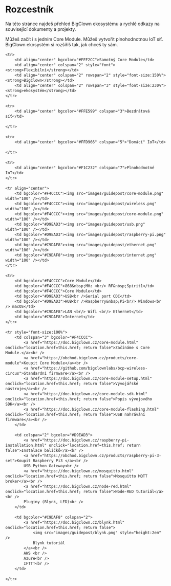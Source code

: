 

# Rozcestník


Na této stránce najdeš přehled BigClown ekosystému a rychlé odkazy na související dokumenty a projekty.


Můžeš začít i s jedním Core Module. Můžeš vytvořit plnohodnotnou IoT síť.
BigClown ekosystém si rozšíříš tak, jak chceš ty sám.


<table border="0">

    <tr>
        <td align="center" bgcolor="#FFF2CC">Samotný Core Module</td>
        <td align="center" colspan="2" style="font"><strong>Flexibilní</strong></td>
        <td align="center" colspan="2" rowspan="2" style="font-size:150%"><strong>BigClown</strong></td>
        <td align="center" colspan="2" rowspan="3" style="font-size:230%"><strong>ekosystém</strong></td>
    </tr>

    <tr>
        <td align="center" bgcolor="#FFE599" colspan="3">Bezdrátová síť</td>

    </tr>

    <tr>
        <td align="center" bgcolor="#FFD966" colspan="5">"Domácí" IoT</td>

    </tr>

    <tr>
        <td align="center" bgcolor="#F1C232" colspan="7">Plnohodnotné IoT</td>
    </tr>

    <tr align="center">
        <td bgcolor="#F4CCCC"><img src="images/guidepost/core-module.png" width="100" /></td>
        <td bgcolor="#F4CCCC"><img src="images/guidepost/wireless.png" width="100" /></td>
        <td bgcolor="#F4CCCC"><img src="images/guidepost/core-module.png" width="100" /></td>
        <td bgcolor="#D9EAD3"><img src="images/guidepost/usb.png" width="100" /></td>
        <td bgcolor="#D9EAD3"><img src="images/guidepost/raspberry-pi.png" width="100" /></td>
        <td bgcolor="#C9DAF8"><img src="images/guidepost/ethernet.png" width="100" /></td>
        <td bgcolor="#C9DAF8"><img src="images/guidepost/internet.png" width="100" /></td>
    </tr>

    <tr>
        <td bgcolor="#F4CCCC">Core Module</td>
        <td bgcolor="#F4CCCC">868&nbsp;MHz <br/> RF&nbsp;Spirit1</td>
        <td bgcolor="#F4CCCC">Core Module</td>
        <td bgcolor="#D9EAD3">USB<br />Serial port CDC</td>
        <td bgcolor="#D9EAD3">HUB<br />Raspberry&nbsp;Pi<br/> Windows<br /> macOS</td>
        <td bgcolor="#C9DAF8">LAN <br/> Wifi <br/> Ethernet</td>
        <td bgcolor="#C9DAF8">Internet</td>
    </tr>

    <tr style="font-size:100%">
        <td colspan="3" bgcolor="#F4CCCC">
            <a href="https://doc.bigclown.cz/core-module.html" onclick="location.href=this.href; return false">Začínáme s Core Module.</a><br />
            <a href="https://obchod.bigclown.cz/products/core-module">Koupit Core Module</a><br />
            <a href="https://github.com/bigclownlabs/bcp-wireless-circus">Standardní firmware</a><br />
            <a href="https://doc.bigclown.cz/core-module-setup.html" onclick="location.href=this.href; return false">Vývojářské nástroje</a><br />
            <a href="https://doc.bigclown.cz/core-module-sdk.html" onclick="location.href=this.href; return false">Popis vývojového SDK</a><br />
            <a href="https://doc.bigclown.cz/core-module-flashing.html" onclick="location.href=this.href; return false">USB nahrávání firmware</a><br />
        </td>

        <td colspan="2" bgcolor="#D9EAD3">
            <a href="https://doc.bigclown.cz/raspberry-pi-installation.html" onclick="location.href=this.href; return false">Instalace balíčků</a><br />
            <a href="https://obchod.bigclown.cz/products/raspberry-pi-3-set">Koupit Raspberry Pi3 </a><br />
            USB Python Gateway<br />
            <a href="https://doc.bigclown.cz/mosquitto.html" onclick="location.href=this.href; return false">Mosquitto MQTT broker</a><br />
            <a href="https://doc.bigclown.cz/node-red.html" onclick="location.href=this.href; return false">Node-RED tutoriál</a><br />
            Pluginy (Blynk, LED)<br />
        </td>

        <td bgcolor="#C9DAF8" colspan="2">
            <a href="https://doc.bigclown.cz/blynk.html" onclick="location.href=this.href; return false">
                <img src="images/guidepost/blynk.png" style="height:2em" />
                Blynk tutoriál
            </a><br />
            AWS <br />
            Azure<br />
            IFTTT<br />
        </td>

    </tr>

</table>


<!--TODO: BigClown Modules, Tags-->
